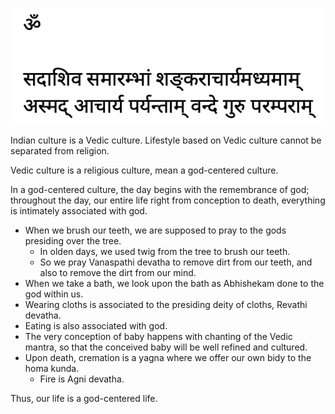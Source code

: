 
![sadasiva.png](Attachments/sadasiva.png)

Indian culture is a Vedic culture. Lifestyle based on Vedic culture cannot be separated from religion.

Vedic culture is a religious culture, mean a god-centered culture.

In a god-centered culture, the day begins with the remembrance of god; throughout the day, our entire life right from conception to death, everything is intimately associated with god.
- When we brush our teeth, we are supposed to pray to the gods presiding over the tree.
	- In olden days, we used twig from the tree to brush our teeth.
	- So we pray Vanaspathi devatha to remove dirt from our teeth, and also to remove the dirt from our mind.
- When we take a bath, we look upon the bath as Abhishekam done to the god within us.
- Wearing cloths is associated to the presiding deity of cloths, Revathi devatha.
- Eating is also associated with god.
- The very conception of baby happens with chanting of the Vedic mantra, so that the conceived baby will be well refined and cultured.
- Upon death, cremation is a yagna where we offer our own bidy to the homa kunda.
	- Fire is Agni devatha.

Thus, our life is a god-centered life.
